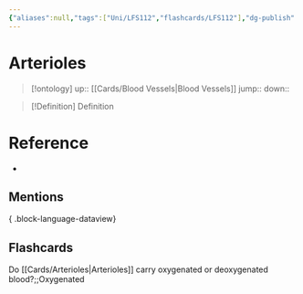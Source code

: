 ```yaml
---
{"aliases":null,"tags":["Uni/LFS112","flashcards/LFS112"],"dg-publish":true,"permalink":"/cards/arterioles/","dgPassFrontmatter":true}
---
```


# Arterioles

> [!ontology]
> up:: [[Cards/Blood Vessels\|Blood Vessels]]
> jump:: 
> down:: 

> [!Definition] Definition
> 

# Reference
- 

## Mentions

{ .block-language-dataview}

## Flashcards

Do [[Cards/Arterioles\|Arterioles]] carry oxygenated or deoxygenated blood?;;Oxygenated
<!--SR:!2023-10-25,4,170-->